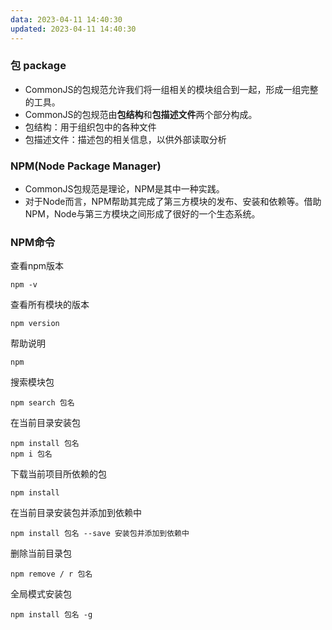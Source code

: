 ```yaml
---
data: 2023-04-11 14:40:30
updated: 2023-04-11 14:40:30
---
```

### 包 package

* CommonJS的包规范允许我们将一组相关的模块组合到一起，形成一组完整的工具。
* CommonJS的包规范由**包结构**和**包描述文件**两个部分构成。
* 包结构：用于组织包中的各种文件
* 包描述文件：描述包的相关信息，以供外部读取分析

### NPM(Node Package Manager)

* CommonJS包规范是理论，NPM是其中一种实践。
* 对于Node而言，NPM帮助其完成了第三方模块的发布、安装和依赖等。借助NPM，Node与第三方模块之间形成了很好的一个生态系统。

### NPM命令

查看npm版本

~~~shell
npm -v
~~~

查看所有模块的版本

~~~shell
npm version
~~~



帮助说明

~~~shell
npm
~~~

搜索模块包

~~~shell
npm search 包名
~~~

在当前目录安装包

~~~shell
npm install 包名
npm i 包名
~~~

下载当前项目所依赖的包

~~~shell
npm install
~~~



在当前目录安装包并添加到依赖中

~~~shell
npm install 包名 --save 安装包并添加到依赖中
~~~

删除当前目录包

~~~shell
npm remove / r 包名
~~~

全局模式安装包

~~~shell
npm install 包名 -g
~~~

